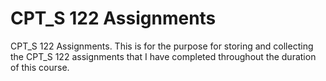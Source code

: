 CPT_S 122 Assignments
=====================

CPT_S 122 Assignments. This is for the purpose for storing and collecting the CPT_S 122 assignments that I have completed throughout the duration of this course.

